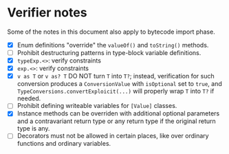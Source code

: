 # Verifier notes

Some of the notes in this document also apply to bytecode import phase.

- [x] Enum definitions "override" the `valueOf()` and `toString()` methods.
- [ ] Prohibit destructuring patterns in type-block variable definitions.
- [x] `typeExp.<>`: verify constraints
- [x] `exp.<>`: verify constraints
- [x] `v as T` or `v as? T` DO NOT turn `T` into `T?`; instead, verification for such conversion produces a `ConversionValue` with `isOptional` set to `true`, and `TypeConversions.convertExploicit(...)` will properly wrap `T` into `T?` if needed.
- [ ] Prohibit defining writeable variables for `[Value]` classes.
- [x] Instance methods can be overriden with additional optional parameters and a contravariant return type or any return type if the original return type is any.
- [ ] Decorators must not be allowed in certain places, like over ordinary functions and ordinary variables.